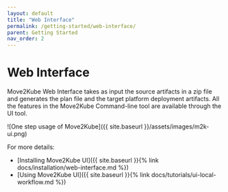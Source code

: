 ```yaml
---
layout: default
title: "Web Interface"
permalink: /getting-started/web-interface/
parent: Getting Started
nav_order: 2
---
```


# Web Interface
Move2Kube Web Interface takes as input the source artifacts in a zip file and generates the plan file and the target platform deployment artifacts. All the features in the Move2Kube Command-line tool are available through the UI tool.

![One step usage of Move2Kube]({{ site.baseurl }}/assets/images/m2k-ui.png)

For more details:
* [Installing Move2Kube UI]({{ site.baseurl }}{% link docs/installation/web-interface.md %})
* [Using Move2Kube UI]({{ site.baseurl }}{% link docs/tutorials/ui-local-workflow.md %})
